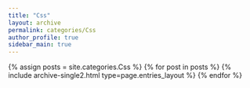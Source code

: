 ```yaml
---
title: "Css"
layout: archive
permalink: categories/Css
author_profile: true
sidebar_main: true
---
```


{% assign posts = site.categories.Css %}
{% for post in posts %} {% include archive-single2.html type=page.entries_layout %} {% endfor %}
